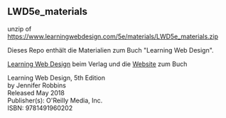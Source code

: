 ## LWD5e_materials

unzip of https://www.learningwebdesign.com/5e/materials/LWD5e_materials.zip

Dieses Repo enthält die Materialien zum Buch "Learning Web Design".

[Learning Web Design](https://www.oreilly.com/library/view/learning-web-design/9781491960196/) beim Verlag und
die [Website](https://www.learningwebdesign.com/) zum Buch

Learning Web Design, 5th Edition   
by Jennifer Robbins   
Released May 2018   
Publisher(s): O'Reilly Media, Inc.   
ISBN: 9781491960202   
